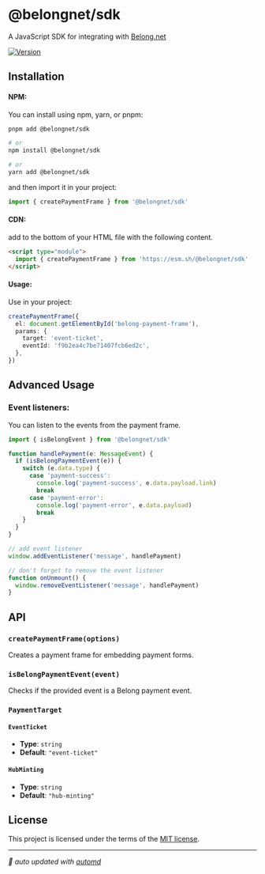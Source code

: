 # @belongnet/sdk

A JavaScript SDK for integrating with [Belong.net](https://belong.net)

[![Version](https://img.shields.io/npm/v/@belongnet/sdk)](https://www.npmjs.com/@belongnet/sdk)

## Installation

#### NPM:

You can install using npm, yarn, or pnpm:

```bash
pnpm add @belongnet/sdk

# or
npm install @belongnet/sdk

# or
yarn add @belongnet/sdk
```

and then import it in your project:

```ts
import { createPaymentFrame } from '@belongnet/sdk'
```

#### CDN:

add to the bottom of your HTML file with the following content.

```html
<script type="module">
  import { createPaymentFrame } from 'https://esm.sh/@belongnet/sdk'
</script>
```

#### Usage:

Use in your project:

```ts
createPaymentFrame({
  el: document.getElementById('belong-payment-frame'),
  params: {
    target: 'event-ticket',
    eventId: 'f9b2ea4c7be71407fcb6ed2c',
  },
})
```

## Advanced Usage

### Event listeners:

You can listen to the events from the payment frame.

```ts
import { isBelongEvent } from '@belongnet/sdk'

function handlePayment(e: MessageEvent) {
  if (isBelongPaymentEvent(e)) {
    switch (e.data.type) {
      case 'payment-success':
        console.log('payment-success', e.data.payload.link)
        break
      case 'payment-error':
        console.log('payment-error', e.data.payload)
        break
    }
  }
}

// add event listener
window.addEventListener('message', handlePayment)

// don't forget to remove the event listener
function onUnmount() {
  window.removeEventListener('message', handlePayment)
}
```

## API

<!-- automd:jsdocs src="src/index" -->

### `createPaymentFrame(options)`

Creates a payment frame for embedding payment forms.

### `isBelongPaymentEvent(event)`

Checks if the provided event is a Belong payment event.

### `PaymentTarget`

#### `EventTicket`

- **Type**: `string`
- **Default**: `"event-ticket"`

#### `HubMinting`

- **Type**: `string`
- **Default**: `"hub-minting"`

<!-- /automd -->

## License

This project is licensed under the terms of the [MIT license](LICENSE).

<!-- automd:with-automd -->

---

_🤖 auto updated with [automd](https://automd.unjs.io)_

<!-- /automd -->
